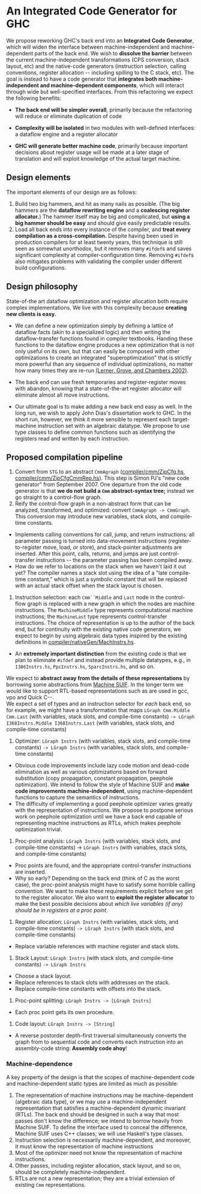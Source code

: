 # An Integrated Code Generator for GHC


We propose reworking GHC's back end into an **Integrated Code
Generator**, which will widen the interface between
machine-independent and machine-dependent parts of the back end.
We wish to **dissolve the barrier** between the current
machine-independent transformations (CPS
conversion, stack layout, etc) and the native-code generators
(instruction selection, calling conventions, register allocation --
including spilling to the C stack, etc). 
The goal is instead to have a code generator that **integrates both
machine-independent and machine-dependent components**, which will
interact through wide but well-specified interfaces.  From this
refactoring we expect the following benefits:

- **The back end will be simpler overall**, primarily because the
  refactoring will reduce or eliminate duplication of code

- **Complexity will be isolated** in two modules with well-defined
  interfaces: a dataflow engine and a register allocator

- **GHC will generate better machine code**, primarily because
  important decisions about register usage will be made at a later
  stage of translation and will exploit knowledge of the actual
  target machine. 

## Design elements


The important elements of
our design are as follows:

1. Build two big hammers, and hit as many nails as possible.  (The big hammers are the **dataflow rewriting engine** and a **coalescing register allocator.**)  The hammer itself may be big and complicated, but **using a big hammer should be easy** and should give easily predictable results.
1. Load all back ends into every instance of the compiler, and **treat every compilation as a cross-compilation.**  Despite having been used in production compilers for at least twenty years, this technique is still seen as somewhat unorthodox, but it removes many `#ifdef`s and saves significant complexity at compiler-configuration time. Removing `#ifdef`s also mitigates problems with  validating the compiler under different build configurations.

## Design philosophy


State-of-the art dataflow optimization and register allocation both
require complex implementations.  We live with this complexity because
**creating new clients is easy.**

- We can define a new
  optimization simply by defining a lattice of dataflow facts (akin
  to a specialized logic) and then writing the dataflow-transfer
  functions found in compiler textbooks.   Handing these functions to
  the dataflow engine produces a new optimization that is not only
  useful on its own, but that can easily be composed with other
  optimizations to create an integrated "superoptimization" that is
  strictly more powerful than any sequence of individual optimizations,
  no matter how many times they are re-run
  [ (Lerner, Grove, and Chambers 2002)](http://portal.acm.org/citation.cfm?id=503298).

- The back end can use fresh temporaries and register-register moves
  with abandon, knowing that a state-of-the-art register allocator
  will eliminate almost all move instructions.

- Our ultimate goal is to make adding a new back end easy as well.
  In the long run, we wish to apply John Dias's dissertation work to GHC.
  In the short run, however, we
  think it more sensible to represent each target-machine instruction
  set with an algebraic datatype.  We propose to use type classes to
  define common functions such as identifying the registers read and
  written by each instruction.

## Proposed compilation pipeline

1. Convert from `STG` to an abstract `CmmAgraph` ([compiler/cmm/ZipCfg.hs](/trac/ghc/browser/ghc/compiler/cmm/ZipCfg.hs), [compiler/cmm/ZipCfgCmmRep.hs](/trac/ghc/browser/ghc/compiler/cmm/ZipCfgCmmRep.hs)).  This step is Simon PJ's "new code generator" from September 2007.  One departure from the old code generator is that **we do not build a `Cmm` abstract-syntax tree;** instead we go straight to a control-flow graph.
1. Reify the control-flow graph in a non-abstract form that can be analyzed, transformed, and optimized: convert `CmmAgraph -> CmmGraph`.  This conversion may introduce new variables, stack slots, and compile-time constants. 

  - Implements calling conventions for call, jump, and return instructions: all parameter passing is turned into data-movement instructions (register-to-register move, load, or store), and stack-pointer adjustments are inserted. After this point, calls, returns, and jumps are just control-transfer instructions -- the parameter passing has been compiled away.  
  - How do we refer to locations on the stack when we haven't laid it out yet? The compiler names a stack slot using the idea of a "late compile-time constant," which is just a symbolic constant that will be replaced with an actual stack offset when the stack layout is chosen.
1. Instruction selection: each `Cmm``Middle` and `Last` node in the control-flow graph is replaced with a new graph in which the nodes are machine instructions.  The `MachineMiddle` type represents computational machine instructions; the `MachineLast` type represents control-transfer instructions.  The choice of representation is up to the author of the back end, but for continuity with the existing native code generators, we expect to begin by using algebraic data types inspired by the existing definitions in [compiler/nativeGen/MachInstrs.hs](/trac/ghc/browser/ghc/compiler/nativeGen/MachInstrs.hs).

  - An **extremely important distinction** from the existing code is that we plan to eliminate `#ifdef` and instead provide multiple datatypes, e.g., in `I386Instrs.hs`, `PpcInstrs.hs`, `SparcInstrs.hs`, and so on.

  We expect to **abstract away from the details of these representations** by borrowing some abstractions from [ Machine SUIF](http://www.eecs.harvard.edu/hube/software/nci/overview.html).  In the longer term we would like to support RTL-based representations such as are used in gcc, vpo and Quick C--.  
   We expect a set of types and an instruction selector for *each* back end, so for example, we might have a transformation that maps `LGraph Cmm.Middle Cmm.Last` (with variables, stack slots, and compile-time constants) `-> LGraph I368Instrs.Middle I368Instrs.Last` (with variables, stack slots, and compile-time constants)
1. Optimizer: `LGraph Instrs` (with variables, stack slots, and compile-time constants) `-> LGraph Instrs` (with variables, stack slots, and compile-time constants)

  - Obvious code improvements include lazy code motion and dead-code elimination as well as various optimizations based on forward substitution (copy propagation, constant propagation, peephole optimization).  We intend to follow the style of Machine SUIF and **make code improvements machine-independent**, using machine-dependent functions to capture the semantics of instructions.
  - The difficulty of implementing a good peephole optimizer varies greatly with the representation of instructions.  We propose to postpone serious work on peephole optimization until we have a back end capable of representing machine instructions as RTLs, which makes peephole optimization trivial.
1. Proc-point analysis: `LGraph Instrs` (with variables, stack slots, and compile-time constants) -\> `LGraph Instrs` (with variables, stack slots, and compile-time constants)

  - Proc points are found, and the appropriate control-transfer instructions are inserted.
  - Why so early? Depending on the back end (think of C as the worst case), the proc-point analysis might have to satisfy some horrible calling convention. We want to make these requirements explicit before we get to the register allocator.  We also want to **exploit the register allocator** to make the best possible decisions about *which live variables (if any) should be in registers at a proc point*.
1. Register allocation: `LGraph Instrs` (with variables, stack slots, and compile-time constants) `-> LGraph Instrs` (with stack slots, and compile-time constants)

  - Replace variable references with machine register and stack slots.
1. Stack Layout: `LGraph Instrs` (with stack slots, and compile-time constants) `-> LGraph Instrs`

  - Choose a stack layout.
  - Replace references to stack slots with addresses on the stack.
  - Replace compile-time constants with offsets into the stack.
1. Proc-point splitting: `LGraph Instrs -> [LGraph Instrs]`

  - Each proc point gets its own procedure.
1. Code layout: `LGraph Instrs -> [String]`

  - A reverse postorder depth-first traversal simultaneously converts the graph from to sequential code and converts each instruction into an assembly-code string: **Assembly code ahoy**!

### Machine-dependence


A key property of the design is that the scopes of machine-dependent code and machine-dependent static types are limited as much as possible:

1. The representation of machine instructions may be machine-dependent (algebraic data type), or we may use a machine-independent representation that satisfies a machine-dependent dynamic invariant (RTLs).   The back end should be designed in such a way that most passes don't know the difference; we intend to borrow heavily from Machine SUIF.  To define the interface used to conceal the difference, Machine SUIF uses C++ classes; we will use Haskell's type classes.
1. Instruction selection is necessarily machine-dependent, and moreover, it must know the representation of machine instructions
1. Most of the optimizer need not know the representation of machine instructions.
1. Other passes, including register allocation, stack layout, and so on, should be completely machine-independent.
1. RTLs are not a new representation; they are a trivial extension of existing `Cmm` representations.
